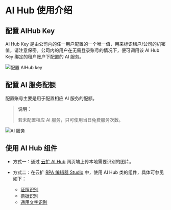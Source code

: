 # AI Hub 使用介绍

## 配置 AIHub Key

AI Hub Key 是由公司内的任一用户配置的一个唯一值，用来标识租户/公司的机密值，请注意保密。公司内的用户在无需登录账号的情况下，便可调用该 AI Hub Key 绑定的租户账户下配置的 AI 服务。

![配置 AIHub key](https://docimages.blob.core.chinacloudapi.cn/images/AIHub/AIHubKey20210805.png)

## 配置 AI 服务配额

配置账号主要是用于配置相应 AI 服务的配额。

> **说明：**
>
> 若未配置相应 AI 服务，只可使用当日免费服务次数。

![AI 服务](https://docimages.blob.core.chinacloudapi.cn/images/AIHub/AIService20210805.png)

## 使用 AI Hub 组件

- 方式一：通过 [云扩 AI Hub](https://aihub.encoo.com/aiService) 网页端上传本地需要识别的图片。
- 方式二：在云扩 [RPA 编辑器 Studio](../../Studio/README.md) 中，使用 AI Hub 类的组件，具体可参见如下：

    - [证照识别](../../Activities/AIHub/IdentificationOfCredentials.md)
    - [票据识别](../../Activities/AIHub/BillIdentification.md)
    - [通用文字识别](../../Activities/AIHub/GeneralCharacterRecognition.md)
